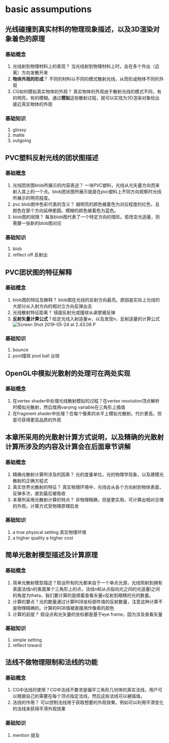 # basic assumputions
## 光线碰撞到真实材料的物理现象描述，以及3D渲染对象着色的原理
### 基础概念
1. 光线射到物理材料上的表现？ 当光线射到物理材料上时，会在多个外出（远离）方向发散开来
2. **物体外观的形成**？ 不同的材料以不同的模式散射光线，从而形成物体不同的外观
3. CG如何模拟真实物体的外观？ 真实物体的外观由于散射光线的模式不同，有的明亮，有的模糊。通过**模拟**这些散射过程，就可以实现为3D渲染对象给出接近真实物体的外观


### 基础知识
1. glossy
2. matte
3. outgoing

## PVC塑料反射光线的团状图描述
### 基础概念
1. 光线团状图blob所展示的内容表述？ 一块PVC塑料，光线从光矢量方向而来射入其上的一个点。blob团状图所展示就是在pvc塑料上不同方向观察时光线所展示的明亮程度。
2. pvc blob图中色彩代表的含义？ 越明亮的颜色被着色为对应程度的红色，且颜色在那个方向延伸更圆。模糊的颜色被着色为蓝色。
3. blob图的局限？ 每张blob图代表了一个特定方向的情形。若改变光适量，则需要一张新的blob图对应

### 基础知识
1. blob
2. reflect off 反射出

## PVC团状图的特征解释
### 基础概念
1. blob图的特征及解释？ blob图在光线的反射方向最亮。原因是实际上光线的大部分从入射方向的相对立方向反弹出去
2. 光线散射特征距离？ 镜面反射光或撞球从桌壁被反弹
3. **反射矢量计算公式**？给定光线入射适量w，以及发现n，反射适量的计算公式 ![Screen Shot 2019-05-24 at 2.43.06 P](media/Screen%20Shot%202019-05-24%20at%202.43.06%20PM-1.png)

### 基础知识
1. bounce
2. pool撞球 pool ball 台球

## OpenGL中模拟光散射的处理可在两处实现
### 基础概念
1. 在vertex shader中处理光线散射模拟的过程？在vertex resolution顶点解析时模拟光散射，然后借用varying variable在三角形上插值
2. 在fragment shader中处理？在每个像素的水平上模拟光散射。代价更高，但是可获得更高品质的外观

## 本章所采用的光散射计算方式说明，以及精确的光散射计算所涉及的内容及计算会在后面章节讲解
### 基础概念
1. 精确光散射计算所涉及的因素？ 光的度量单位，光的物理学现象，以及建模光散射的正确方程式
2. 真实世界光散射的特征？ 真实物理环境中，光线会从各个方向射到物体表面，反弹多次，直到最后被吸收
2. 本章所采用光散射计算的特点？ 非物理精确，但是更实用，可计算出相对合理的外观，计算方式受物理原理启发

### 基础知识
1. a true physical setting 真实物理环境
2. a higher quality a higher cost

## 简单光散射模型描述及计算原理
### 基础概念
1. 简单光散射模型描述？假设所有的光都来自于一个单点光源，光线照射到拥有表面法线n的表面某个三角形上的点，法线n和从点指向光之间的光适量l之间的角度为theta，我们要计算的是顺着查看矢量v反射到眼睛的光的数量。
2. 计算的要点？光的数量通过计算RGB坐标部件值的反射数量，注意这种计算不是物理精确的。计算的RGB值被直接用作像素的颜色
3. 计算的前提？ 假设点和光矢量的坐标都是基于eye frame，因为涉及查看矢量

### 基础知识
1. simple setting
2. reflect toward

## 法线不做物理限制和法线的功能
### 基础概念
1. CG中法线的使用？CG中法线不要求是偏平三角形几何体的真实法线，用户可以根据自己的需要在每个顶点指定法线，然后这些法线可以被插值。
2. 法线的作用？ 可以控制法线用于获取想要的外观效果。例如可以利用平滑变化的法线来获得平滑外观效果

### 基础知识
1. mention 提及


